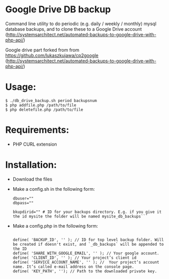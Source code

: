 Google Drive DB backup
======================

Command line utility to do periodic (e.g. daily / weekly / monthly) mysql database backups, and to clone these to a Google Drive account (http://systemsarchitect.net/automated-backups-to-google-drive-with-php-api/)

Google drive part forked from from https://github.com/lukaszkujawa/cp2google (http://systemsarchitect.net/automated-backups-to-google-drive-with-php-api/)

Usage:
======

    $ ./db_drive_backup.sh period backupsnum
	$ php addfile.php /path/to/file
	$ php deletefile.php /path/to/file

Requirements:
============

* PHP CURL extension

Installation:
=============

* Download the files
* Make a config.sh in the following form:

    ```dbname=""
    dbuser=""
    dbpass=""

    bkupdirid="" # ID for your backups directory. E.g. if you give it the id mysite the folder will be named mysite_db_backups```

* Make a config.php in the following form:

	```<?php

	define( 'BACKUP_ID', '' ); // ID for top level backup folder. Will be created if doesn't exist, and `_db_backups` will be appended to the ID
	define( 'SHARE_WITH_GOOGLE_EMAIL', '' ); // Your google account.
	define( 'CLIENT_ID', '' ); // Your project’s client id
	define( 'SERVICE_ACCOUNT_NAME', '' ); //  Your project’s account name. It’s called e-mail address on the console page.
	define( 'KEY_PATH', ''); // Path to the downloaded private key.
    ```
